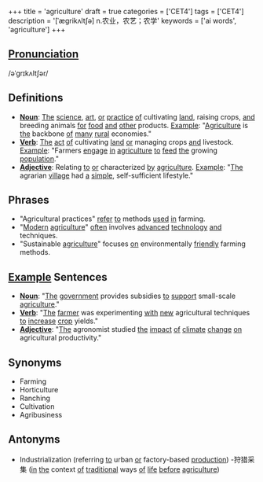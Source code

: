 +++
title = 'agriculture'
draft = true
categories = ['CET4']
tags = ['CET4']
description = '[ˈægrikʌlt∫ə] n.农业，农艺；农学'
keywords = ['ai words', 'agriculture']
+++

## [Pronunciation](/post/pronunciation/)
/əˈɡrɪkʌltʃər/

## Definitions
- **[Noun](/post/noun/)**: [The](/post/the/) [science](/post/science/), [art](/post/art/), [or](/post/or/) [practice](/post/practice/) [of](/post/of/) cultivating [land](/post/land/), raising crops, [and](/post/and/) breeding animals [for](/post/for/) [food](/post/food/) [and](/post/and/) [other](/post/other/) products. [Example](/post/example/): "[Agriculture](/post/agriculture/) is [the](/post/the/) backbone [of](/post/of/) [many](/post/many/) [rural](/post/rural/) economies."
- **[Verb](/post/verb/)**: [The](/post/the/) [act](/post/act/) [of](/post/of/) cultivating [land](/post/land/) [or](/post/or/) managing crops [and](/post/and/) livestock. [Example](/post/example/): "Farmers [engage](/post/engage/) [in](/post/in/) [agriculture](/post/agriculture/) [to](/post/to/) [feed](/post/feed/) [the](/post/the/) growing [population](/post/population/)."
- **[Adjective](/post/adjective/)**: Relating [to](/post/to/) [or](/post/or/) characterized [by](/post/by/) [agriculture](/post/agriculture/). [Example](/post/example/): "[The](/post/the/) agrarian [village](/post/village/) had [a](/post/a/) [simple](/post/simple/), self-sufficient lifestyle."

## Phrases
- "Agricultural practices" [refer](/post/refer/) [to](/post/to/) methods [used](/post/used/) [in](/post/in/) farming.
- "[Modern](/post/modern/) [agriculture](/post/agriculture/)" [often](/post/often/) involves [advanced](/post/advanced/) [technology](/post/technology/) [and](/post/and/) techniques.
- "Sustainable [agriculture](/post/agriculture/)" focuses [on](/post/on/) environmentally [friendly](/post/friendly/) farming methods.

## [Example](/post/example/) Sentences
- **[Noun](/post/noun/)**: "[The](/post/the/) [government](/post/government/) provides subsidies [to](/post/to/) [support](/post/support/) small-scale [agriculture](/post/agriculture/)."
- **[Verb](/post/verb/)**: "[The](/post/the/) [farmer](/post/farmer/) was experimenting [with](/post/with/) [new](/post/new/) agricultural techniques [to](/post/to/) [increase](/post/increase/) [crop](/post/crop/) yields."
- **[Adjective](/post/adjective/)**: "[The](/post/the/) agronomist studied [the](/post/the/) [impact](/post/impact/) [of](/post/of/) [climate](/post/climate/) [change](/post/change/) [on](/post/on/) agricultural productivity."

## Synonyms
- Farming
- Horticulture
- Ranching
- Cultivation
- Agribusiness

## Antonyms
- Industrialization (referring [to](/post/to/) urban [or](/post/or/) factory-based [production](/post/production/))
-狩猎采集 ([in](/post/in/) [the](/post/the/) context [of](/post/of/) [traditional](/post/traditional/) ways [of](/post/of/) [life](/post/life/) [before](/post/before/) [agriculture](/post/agriculture/))
